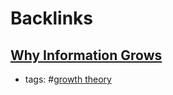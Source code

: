 
# Backlinks
## [Why Information Grows](<Why Information Grows.md>)
- tags: #[growth theory](<growth theory.md>)

